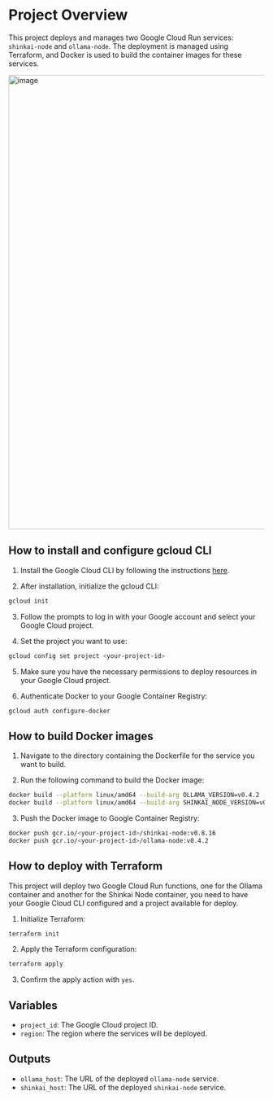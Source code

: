 # Project Overview

This project deploys and manages two Google Cloud Run services: `shinkai-node` and `ollama-node`. The deployment is managed using Terraform, and Docker is used to build the container images for these services.

<img width="893" alt="image" src="https://github.com/user-attachments/assets/ab1d635b-b402-4e55-8b17-5680fcc2217c">


## How to install and configure gcloud CLI

1. Install the Google Cloud CLI by following the instructions [here](https://cloud.google.com/sdk/docs/install).

2. After installation, initialize the gcloud CLI:
```sh
gcloud init
```

3. Follow the prompts to log in with your Google account and select your Google Cloud project.

4. Set the project you want to use:
```sh
gcloud config set project <your-project-id>
```

5. Make sure you have the necessary permissions to deploy resources in your Google Cloud project.

6. Authenticate Docker to your Google Container Registry:
```sh
gcloud auth configure-docker
```

## How to build Docker images

1. Navigate to the directory containing the Dockerfile for the service you want to build.

2. Run the following command to build the Docker image:
```sh
docker build --platform linux/amd64 --build-arg OLLAMA_VERSION=v0.4.2 -f docker/Dockerfile.ollama -t gcr.io/<your-project-id>/ollama-node:v0.4.2 .
docker build --platform linux/amd64 --build-arg SHINKAI_NODE_VERSION=v0.8.16 -f docker/Dockerfile.shinkai -t gcr.io/<your-project-id>/shinkai-node:v0.8.16 .
```

3. Push the Docker image to Google Container Registry:
```sh
docker push gcr.io/<your-project-id>/shinkai-node:v0.8.16
docker push gcr.io/<your-project-id>/ollama-node:v0.4.2
```

## How to deploy with Terraform
This project will deploy two Google Cloud Run functions, one for the Ollama container and another for the Shinkai Node container, you need to have your Google Cloud CLI configured and a project available for deploy.

1. Initialize Terraform:
```sh
terraform init
```

2. Apply the Terraform configuration:
```sh
terraform apply
```

3. Confirm the apply action with `yes`.

## Variables

- `project_id`: The Google Cloud project ID.
- `region`: The region where the services will be deployed.

## Outputs

- `ollama_host`: The URL of the deployed `ollama-node` service.
- `shinkai_host`: The URL of the deployed `shinkai-node` service.
